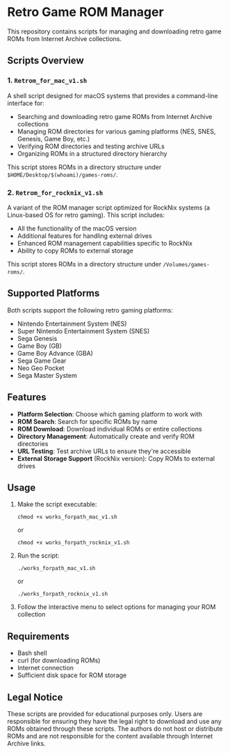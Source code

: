 # Retro Game ROM Manager

This repository contains scripts for managing and downloading retro game ROMs from Internet Archive collections.

## Scripts Overview

### 1. `Retrom_for_mac_v1.sh`

A shell script designed for macOS systems that provides a command-line interface for:
- Searching and downloading retro game ROMs from Internet Archive collections
- Managing ROM directories for various gaming platforms (NES, SNES, Genesis, Game Boy, etc.)
- Verifying ROM directories and testing archive URLs
- Organizing ROMs in a structured directory hierarchy

This script stores ROMs in a directory structure under `$HOME/Desktop/$(whoami)/games-roms/`.

### 2. `Retrom_for_rocknix_v1.sh`

A variant of the ROM manager script optimized for RockNix systems (a Linux-based OS for retro gaming). This script includes:
- All the functionality of the macOS version
- Additional features for handling external drives
- Enhanced ROM management capabilities specific to RockNix
- Ability to copy ROMs to external storage

This script stores ROMs in a directory structure under `/Volumes/games-roms/`.

## Supported Platforms

Both scripts support the following retro gaming platforms:
- Nintendo Entertainment System (NES)
- Super Nintendo Entertainment System (SNES)
- Sega Genesis
- Game Boy (GB)
- Game Boy Advance (GBA)
- Sega Game Gear
- Neo Geo Pocket
- Sega Master System

## Features

- **Platform Selection**: Choose which gaming platform to work with
- **ROM Search**: Search for specific ROMs by name
- **ROM Download**: Download individual ROMs or entire collections
- **Directory Management**: Automatically create and verify ROM directories
- **URL Testing**: Test archive URLs to ensure they're accessible
- **External Storage Support** (RockNix version): Copy ROMs to external drives

## Usage

1. Make the script executable:
   ```
   chmod +x works_forpath_mac_v1.sh
   ```
   or
   ```
   chmod +x works_forpath_rocknix_v1.sh
   ```

2. Run the script:
   ```
   ./works_forpath_mac_v1.sh
   ```
   or
   ```
   ./works_forpath_rocknix_v1.sh
   ```

3. Follow the interactive menu to select options for managing your ROM collection

## Requirements

- Bash shell
- curl (for downloading ROMs)
- Internet connection
- Sufficient disk space for ROM storage

## Legal Notice

These scripts are provided for educational purposes only. Users are responsible for ensuring they have the legal right to download and use any ROMs obtained through these scripts. The authors do not host or distribute ROMs and are not responsible for the content available through Internet Archive links.
